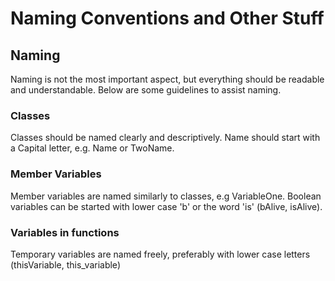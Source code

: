 # Naming Conventions and Other Stuff
## Naming
Naming is not the most important aspect, but everything should be readable and understandable. Below are some guidelines to assist naming.
### Classes
Classes should be named clearly and descriptively. Name should start with a Capital letter, e.g. Name or TwoName.

### Member Variables
Member variables are named similarly to classes, e.g VariableOne. Boolean variables can be started with lower case 'b' or the word 'is' (bAlive, isAlive). 

### Variables in functions
Temporary variables are named freely, preferably with lower case letters (thisVariable, this_variable) 
